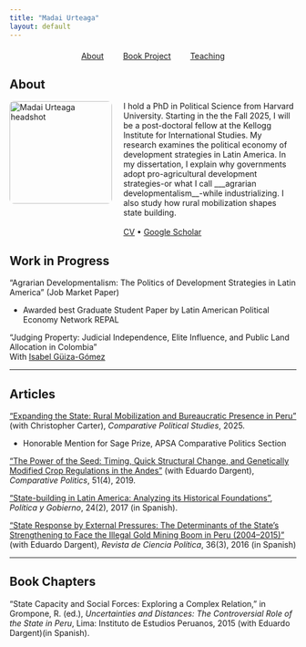 ```yaml
---
title: "Madai Urteaga"
layout: default
---
```


<nav style="text-align:center; margin-top: 20px;">
  <a href="/" style="margin: 0 15px;">About</a>
  <a href="/bookproject" style="margin: 0 15px;">Book Project</a>
  <a href="/teaching" style="margin: 0 15px;">Teaching</a>
</nav>


## About
<div style="display: flex; align-items: flex-start; gap: 20px;">
  <img src="assets/img/IMG_4764ed.jpg" alt="Madai Urteaga headshot" width="180" style="border-radius: 8px;" />

  <div>
    I hold a PhD in Political Science from Harvard University. Starting in the the Fall 2025, I will be a post-doctoral fellow at the Kellogg Institute for International Studies. My research examines the political economy of development strategies in Latin America. In my dissertation, I explain why governments adopt pro-agricultural development strategies-or what I call ___agrarian developmentalism__-while
    industrializing. I also study how rural mobilization shapes state building.
    <br><br>
    <a href="https://www.dropbox.com/scl/fi/ku1iwtv2ouob4ptab9xix/main.pdf?rlkey=vi5fjI8g0w55oezc21fscveyb&dl=0" target="_blank">CV</a> •
    <a href="https://scholar.google.com/citations?user=yd1nJHIAAAAJ&hl=en&authuser=1" target="_blank">Google Scholar</a>
  </div>
</div>


## Work in Progress
“Agrarian Developmentalism: The Politics of Development Strategies in Latin America” (Job Market Paper)  
  - Awarded best Graduate Student Paper by Latin American Political Economy Network REPAL

“Judging Property: Judicial Independence, Elite Influence, and Public Land Allocation in Colombia”  
  With [Isabel Güiza-Gómez](https://isabelguizag.com/)

---

## Articles

[“Expanding the State: Rural Mobilization and Bureaucratic Presence in Peru”](https://journals.sagepub.com/doi/abs/10.1177/00104140251349660) (with Christopher Carter), _Comparative Political Studies_, 2025.  
  - Honorable Mention for Sage Prize, APSA Comparative Politics Section

[“The Power of the Seed: Timing, Quick Structural Change, and Genetically Modified Crop Regulations in the Andes”](https://www.ingentaconnect.com/content/cuny/cp/2019/00000051/00000004/art00004) (with Eduardo Dargent), _Comparative Politics_, 51(4), 2019.

[“State-building in Latin America: Analyzing its Historical Foundations”](http://www.scielo.org.mx/scielo.php?script=sci_arttext&pid=S1665-20372017000200435), _Política y Gobierno_, 24(2), 2017 (in Spanish).

[“State Response by External Pressures: The Determinants of the State’s Strengthening to Face the Illegal Gold Mining Boom in Peru (2004–2015)”](https://scielo.conicyt.cl/scielo.php?script=sci_abstract&pid=S0718-090X2016000300003&lng=es&nrm=iso&tlng=en) (with Eduardo Dargent), _Revista de Ciencia Política_, 36(3), 2016 (in Spanish)

---

## Book Chapters

“State Capacity and Social Forces: Exploring a Complex Relation,” in Grompone, R. (ed.), _Uncertainties and Distances: The Controversial Role of the State in Peru_, Lima: Instituto de Estudios Peruanos, 2015 (with Eduardo Dargent)(in Spanish).
